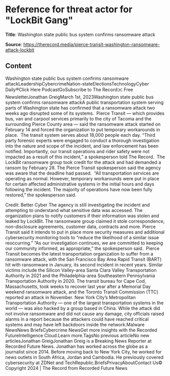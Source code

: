 # Reference for threat actor for "LockBit Gang"

**Title**: Washington state public bus system confirms ransomware attack

**Source**: https://therecord.media/pierce-transit-washington-ransomware-attack-lockbit

## Content
Washington state public bus system confirms ransomware attackLeadershipCybercrimeNation-stateElectionsTechnologyCyber Daily®Click Here PodcastGoSubscribe to The Record✉️ Free NewsletterJonathan GreigMarch 1st, 2023Washington state public bus system confirms ransomware attackA public transportation system serving parts of Washington state has confirmed that a ransomware attack two weeks ago disrupted some of its systems. 
Pierce Transit — which provides bus, van and carpool services primarily to the city of Tacoma and the surrounding Pierce County area — said the ransomware attack started on February 14 and forced the organization to put temporary workarounds in place. 
The transit system serves about 18,000 people each day. 
“Third party forensic experts were engaged to conduct a thorough investigation into the nature and scope of the incident, and law enforcement has been notified. Importantly, our transit operations and rider safety were not impacted as a result of this incident,” a spokesperson told The Record. 
The LockBit ransomware group took credit for the attack and had demanded a ransom by February 28. The Pierce Transit spokesperson said the agency was aware that the deadline had passed. 
“All transportation services are operating as normal. However, temporary workarounds were put in place for certain affected administrative systems in the initial hours and days following the incident. The majority of operations have now been fully restored,” the spokesperson said.

Credit: Better Cyber
The agency is still investigating the incident and attempting to understand what sensitive data was accessed.
The organization plans to notify customers if their information was stolen and leaked by LockBit. The ransomware group claimed it stole correspondence, non-disclosure agreements, customer data, contracts and more.
Pierce Transit said it intends to put in place more security measures and additional cybersecurity monitoring tools to “reduce the likelihood of a similar issue reoccurring.”
“As our investigation continues, we are committed to keeping our community informed, as appropriate,” the spokesperson said. 
Pierce Transit becomes the latest transportation organization to suffer from a ransomware attack, with the San Francisco Bay Area Rapid Transit (BART) hit with ransomware in January, its second incident in recent years. Similar victims include the Silicon Valley-area Santa Clara Valley Transportation Authority in 2021 and the Philadelphia-area Southeastern Pennsylvania Transportation Authority in 2020.
The transit bureau for Cape Cod, Massachusetts, took weeks to recover last year after a Memorial Day weekend ransomware attack, and the Toronto Transit Commission (TTC) reported an attack in November. 
New York City’s Metropolitan Transportation Authority — one of the largest transportation systems in the world — was also hacked by a group based in China. While the attack did not involve ransomware and did not cause any damage, city officials raised alarms in a report because the attackers could have reached critical systems and may have left backdoors inside the network.Malware NewsNews BriefsCybercrime NewsGet more insights with the Recorded FutureIntelligence Cloud.Learn more.TagsNo previous articleNo new articlesJonathan GreigJonathan Greig is a Breaking News Reporter at Recorded Future News. Jonathan has worked across the globe as a journalist since 2014. Before moving back to New York City, he worked for news outlets in South Africa, Jordan and Cambodia. He previously covered cybersecurity at ZDNet and TechRepublic.BriefsPrivacyAboutContact Us© Copyright 2024 | The Record from Recorded Future News